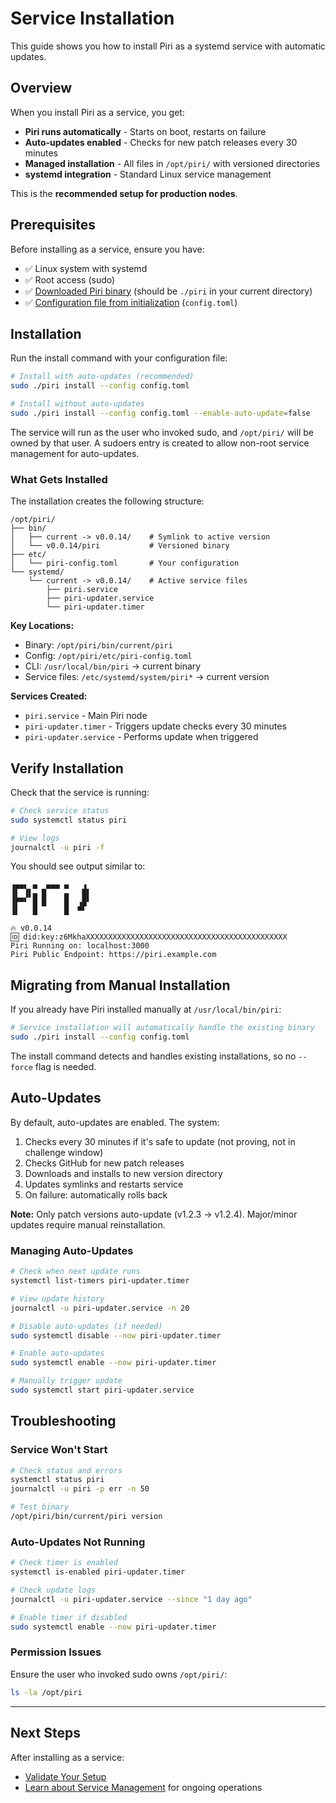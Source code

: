 # Service Installation

This guide shows you how to install Piri as a systemd service with automatic updates.

## Overview

When you install Piri as a service, you get:

- **Piri runs automatically** - Starts on boot, restarts on failure
- **Auto-updates enabled** - Checks for new patch releases every 30 minutes
- **Managed installation** - All files in `/opt/piri/` with versioned directories
- **systemd integration** - Standard Linux service management

This is the **recommended setup for production nodes**.

## Prerequisites

Before installing as a service, ensure you have:

- ✅ Linux system with systemd
- ✅ Root access (sudo)
- ✅ [Downloaded Piri binary](./download.md) (should be `./piri` in your current directory)
- ✅ [Configuration file from initialization](./initialization.md) (`config.toml`)

## Installation

Run the install command with your configuration file:

```bash
# Install with auto-updates (recommended)
sudo ./piri install --config config.toml

# Install without auto-updates
sudo ./piri install --config config.toml --enable-auto-update=false
```

The service will run as the user who invoked sudo, and `/opt/piri/` will be owned by that user. A sudoers entry is created to allow non-root service management for auto-updates.

### What Gets Installed

The installation creates the following structure:

```
/opt/piri/
├── bin/
│   ├── current -> v0.0.14/    # Symlink to active version
│   └── v0.0.14/piri           # Versioned binary
├── etc/
│   └── piri-config.toml       # Your configuration
└── systemd/
    └── current -> v0.0.14/    # Active service files
        ├── piri.service
        ├── piri-updater.service
        └── piri-updater.timer
```

**Key Locations:**
- Binary: `/opt/piri/bin/current/piri`
- Config: `/opt/piri/etc/piri-config.toml`
- CLI: `/usr/local/bin/piri` → current binary
- Service files: `/etc/systemd/system/piri*` → current version

**Services Created:**
- `piri.service` - Main Piri node
- `piri-updater.timer` - Triggers update checks every 30 minutes
- `piri-updater.service` - Performs update when triggered

## Verify Installation

Check that the service is running:

```bash
# Check service status
sudo systemctl status piri

# View logs
journalctl -u piri -f
```

You should see output similar to:

```
▗▄▄▖ ▄  ▄▄▄ ▄   ▗
▐▌ ▐▌▄ █    ▄   █▌
▐▛▀▘ █ █    █  ▗█▘
▐▌   █      █  ▀▘

🔥 v0.0.14
🆔 did:key:z6MkhaXXXXXXXXXXXXXXXXXXXXXXXXXXXXXXXXXXXXXXXXXXXXX
Piri Running on: localhost:3000
Piri Public Endpoint: https://piri.example.com
```

## Migrating from Manual Installation

If you already have Piri installed manually at `/usr/local/bin/piri`:

```bash
# Service installation will automatically handle the existing binary
sudo ./piri install --config config.toml
```

The install command detects and handles existing installations, so no `--force` flag is needed.

## Auto-Updates

By default, auto-updates are enabled. The system:

1. Checks every 30 minutes if it's safe to update (not proving, not in challenge window)
2. Checks GitHub for new patch releases
3. Downloads and installs to new version directory
4. Updates symlinks and restarts service
5. On failure: automatically rolls back

**Note:** Only patch versions auto-update (v1.2.3 → v1.2.4). Major/minor updates require manual reinstallation.

### Managing Auto-Updates

```bash
# Check when next update runs
systemctl list-timers piri-updater.timer

# View update history
journalctl -u piri-updater.service -n 20

# Disable auto-updates (if needed)
sudo systemctl disable --now piri-updater.timer

# Enable auto-updates
sudo systemctl enable --now piri-updater.timer

# Manually trigger update
sudo systemctl start piri-updater.service
```

## Troubleshooting

### Service Won't Start

```bash
# Check status and errors
systemctl status piri
journalctl -u piri -p err -n 50

# Test binary
/opt/piri/bin/current/piri version
```

### Auto-Updates Not Running

```bash
# Check timer is enabled
systemctl is-enabled piri-updater.timer

# Check update logs
journalctl -u piri-updater.service --since "1 day ago"

# Enable timer if disabled
sudo systemctl enable --now piri-updater.timer
```

### Permission Issues

Ensure the user who invoked sudo owns `/opt/piri/`:

```bash
ls -la /opt/piri
```

---

## Next Steps

After installing as a service:
- [Validate Your Setup](./validation.md)
- [Learn about Service Management](./service-management.md) for ongoing operations
